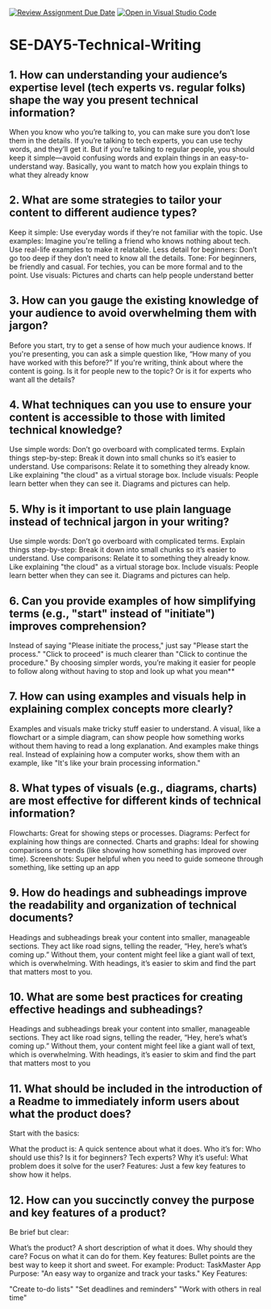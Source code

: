 [![Review Assignment Due Date](https://classroom.github.com/assets/deadline-readme-button-22041afd0340ce965d47ae6ef1cefeee28c7c493a6346c4f15d667ab976d596c.svg)](https://classroom.github.com/a/zsAR-pyY)
[![Open in Visual Studio Code](https://classroom.github.com/assets/open-in-vscode-2e0aaae1b6195c2367325f4f02e2d04e9abb55f0b24a779b69b11b9e10269abc.svg)](https://classroom.github.com/online_ide?assignment_repo_id=18572308&assignment_repo_type=AssignmentRepo)
# SE-DAY5-Technical-Writing
## 1. How can understanding your audience’s expertise level (tech experts vs. regular folks) shape the way you present technical information?

When you know who you’re talking to, you can make sure you don’t lose them in the details. If you’re talking to tech experts, you can use techy words, and they’ll get it. But if you're talking to regular people, you should keep it simple—avoid confusing words and explain things in an easy-to-understand way. Basically, you want to match how you explain things to what they already know
## 2. What are some strategies to tailor your content to different audience types?


Keep it simple: Use everyday words if they’re not familiar with the topic.
Use examples: Imagine you're telling a friend who knows nothing about tech. Use real-life examples to make it relatable.
Less detail for beginners: Don’t go too deep if they don’t need to know all the details.
Tone: For beginners, be friendly and casual. For techies, you can be more formal and to the point.
Use visuals: Pictures and charts can help people understand better

## 3. How can you gauge the existing knowledge of your audience to avoid overwhelming them with jargon?
Before you start, try to get a sense of how much your audience knows. If you're presenting, you can ask a simple question like, “How many of you have worked with this before?” If you're writing, think about where the content is going. Is it for people new to the topic? Or is it for experts who want all the details?

## 4. What techniques can you use to ensure your content is accessible to those with limited technical knowledge?
Use simple words: Don’t go overboard with complicated terms.
Explain things step-by-step: Break it down into small chunks so it’s easier to understand.
Use comparisons: Relate it to something they already know. Like explaining "the cloud" as a virtual storage box.
Include visuals: People learn better when they can see it. Diagrams and pictures can help.

## 5. Why is it important to use plain language instead of technical jargon in your writing?
Use simple words: Don’t go overboard with complicated terms.
Explain things step-by-step: Break it down into small chunks so it’s easier to understand.
Use comparisons: Relate it to something they already know. Like explaining "the cloud" as a virtual storage box.
Include visuals: People learn better when they can see it. Diagrams and pictures can help.

## 6. Can you provide examples of how simplifying terms (e.g., "start" instead of "initiate") improves comprehension?

Instead of saying "Please initiate the process," just say "Please start the process."
"Click to proceed" is much clearer than "Click to continue the procedure."
By choosing simpler words, you’re making it easier for people to follow along without having to stop and look up what you mean**

## 7. How can using examples and visuals help in explaining complex concepts more clearly?
Examples and visuals make tricky stuff easier to understand. A visual, like a flowchart or a simple diagram, can show people how something works without them having to read a long explanation. And examples make things real. Instead of explaining how a computer works, show them with an example, like "It's like your brain processing information."

## 8. What types of visuals (e.g., diagrams, charts) are most effective for different kinds of technical information?
Flowcharts: Great for showing steps or processes.
Diagrams: Perfect for explaining how things are connected.
Charts and graphs: Ideal for showing comparisons or trends (like showing how something has improved over time).
Screenshots: Super helpful when you need to guide someone through something, like setting up an app
## 9. How do headings and subheadings improve the readability and organization of technical documents?
Headings and subheadings break your content into smaller, manageable sections. They act like road signs, telling the reader, “Hey, here’s what’s coming up.” Without them, your content might feel like a giant wall of text, which is overwhelming. With headings, it’s easier to skim and find the part that matters most to you.
## 10. What are some best practices for creating effective headings and subheadings?

Headings and subheadings break your content into smaller, manageable sections. They act like road signs, telling the reader, “Hey, here’s what’s coming up.” Without them, your content might feel like a giant wall of text, which is overwhelming. With headings, it’s easier to skim and find the part that matters most to you
## 11. What should be included in the introduction of a Readme to immediately inform users about what the product does?
Start with the basics:

What the product is: A quick sentence about what it does.
Who it’s for: Who should use this? Is it for beginners? Tech experts?
Why it’s useful: What problem does it solve for the user?
Features: Just a few key features to show how it helps.
## 12. How can you succinctly convey the purpose and key features of a product?
Be brief but clear:

What’s the product? A short description of what it does.
Why should they care? Focus on what it can do for them.
Key features: Bullet points are the best way to keep it short and sweet.
For example:
Product: TaskMaster App
Purpose: "An easy way to organize and track your tasks."
Key Features:

"Create to-do lists"
"Set deadlines and reminders"
"Work with others in real time"

